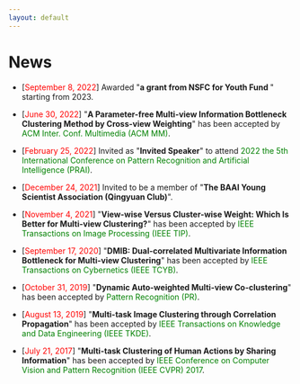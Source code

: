 ```yaml
---
layout: default
---
```


# News

<ul>

 <p style="margin-top: 6px;"><li>[<font color="red">September 8, 2022</font>] Awarded "<b>a grant from NSFC for Youth Fund </b>" starting from 2023.
 
 <p style="margin-top: 6px;"><li>[<font color="red">June 30, 2022</font>] "<b>A Parameter-free Multi-view Information Bottleneck Clustering Method by Cross-view Weighting</b>" has been accepted by <font color="green">ACM Inter. Conf. Multimedia (ACM MM)</font>.</li></p>
 
<p style="margin-top: 6px;"><li>[<font color="red">February 25, 2022</font>] Invited as "<b>Invited Speaker</b>" to attend <font color="green">2022 the 5th International Conference on Pattern Recognition and Artificial Intelligence (PRAI)</font>.</li></p>
 
<p style="margin-top: 6px;"><li>[<font color="red">December 24, 2021</font>] Invited to be a member of "<b>The BAAI Young Scientist Association (Qingyuan Club)</b>".  
  
<p style="margin-top: 6px;"><li>[<font color="red">November 4, 2021</font>] "<b>View-wise Versus Cluster-wise Weight: Which Is Better for Multi-view Clustering?</b>" has been accepted by <font color="green">IEEE Transactions on Image Processing (IEEE TIP)</font>.</li></p>  

<p style="margin-top: 6px;"><li>[<font color="red">September 17, 2020</font>] "<b>DMIB: Dual-correlated Multivariate Information Bottleneck for Multi-view Clustering</b>" has been accepted by <font color="green">IEEE Transactions on Cybernetics (IEEE TCYB)</font>.</li></p>

<p style="margin-top: 6px;"><li>[<font color="red">October 31, 2019</font>] "<b>Dynamic Auto-weighted Multi-view Co-clustering</b>" has been accepted by <font color="green">Pattern Recognition (PR)</font>.</li></p>

<p style="margin-top: 6px;"><li>[<font color="red">August 13, 2019</font>] "<b>Multi-task Image Clustering through Correlation Propagation</b>" has been accepted by <font color="green">IEEE Transactions on Knowledge and Data Engineering (IEEE TKDE)</font>.</li></p>
 
<p style="margin-top: 6px;"><li>[<font color="red">July 21, 2017</font>]  "<b>Multi-task Clustering of Human Actions by Sharing Information</b>" has been accepted by <font color="green">IEEE Conference on Computer Vision and Pattern Recognition (IEEE CVPR) 2017</font>.</li></p>
